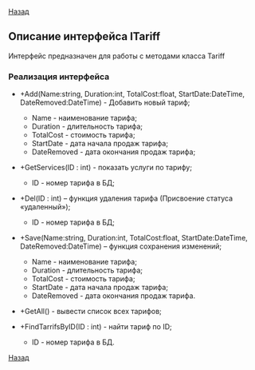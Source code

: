 [Назад](./API.md)

## Описание интерфейса ITariff

Интерфейс предназначен для работы с методами класса Tariff

### Реализация интерфейса

+ +Add(Name:string, Duration:int, TotalCost:float, StartDate:DateTime, DateRemoved:DateTime) - Добавить новый тариф;
	* Name - наименование тарифа;
	* Duration - длительность тарифа;
	* TotalCost - стоимость тарифа;
	* StartDate - дата начала продаж тарифа;
	* DateRemoved - дата окончания продаж тарифа;

+ +GetServices(ID : int) - показать услуги по тарифу;
	* ID - номер тарифа в БД;

+ +Del(ID : int) – функция удаления тарифа (Присвоение статуса «удаленный»);
	* ID - номер тарифа в БД;

+ +Save(Name:string, Duration:int, TotalCost:float, StartDate:DateTime, DateRemoved:DateTime) – функция сохранения изменений;
	* Name - наименование тарифа;
	* Duration - длительность тарифа;
	* TotalCost - стоимость тарифа;
	* StartDate - дата начала продаж тарифа;
	* DateRemoved - дата окончания продаж тарифа.

+ +GetAll() - вывести список всех тарифов;

+ +FindTarrifsByID(ID : int) - найти тариф по ID;
	* ID - номер тарифа в БД.

[Назад](./API.md)